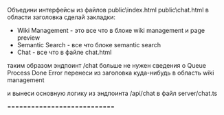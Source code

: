 Объедини интерфейсы из файлов
public\index.html
public\chat.html
в области заголовка сделай закладки:

- Wiki Management - это все что в блоке wiki management и page preview
- Semantic Search - все что  блоке semantic search
- Chat - все что в файле chat.html

таким образом эндпоинт /chat больше не нужен
сведения о Queue Process Done Error перенеси из заголовка куда-нибудь в область wiki management

и вынеси основную логику из эндпоинта /api/chat в файл server/chat.ts

===========================

